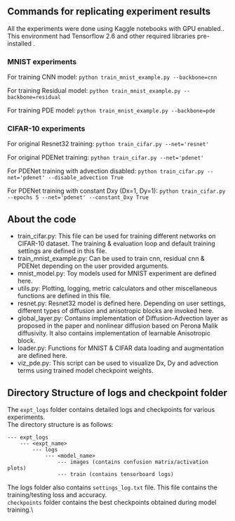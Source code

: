 ## Commands for replicating experiment results
All the experiments were done using Kaggle notebooks with GPU enabled.. This environment had Tensorflow 2.6 and other required libraries pre-installed .
### MNIST experiments
For training CNN model:
`python train_mnist_example.py --backbone=cnn`

For training Residual model:
`python train_mnist_example.py --backbone=residual`

For training PDE model:
`python train_mnist_example.py --backbone=pde`

### CIFAR-10 experiments
For original Resnet32 training:
`python train_cifar.py --net='resnet'`

For original PDENet training:
`python train_cifar.py --net='pdenet'`

For PDENet training with advection disabled:
`python train_cifar.py --net='pdenet' --disable_advection True`

For PDENet training with constant Dxy (Dx=1, Dy=1):
`python train_cifar.py --epochs 5 --net='pdenet' --constant_Dxy True`


## About the code
- train_cifar.py: This file can be used for training different networks on CIFAR-10 dataset. The training & evaluation loop and default training settings are defined in this file. 
- train_mnist_example.py: Can be used to train cnn, residual cnn & PDENet depending on the user provided arguments.
- mnist_model.py: Toy models used for MNIST experiment are defined here.
- utils.py: Plotting, logging, metric calculators and other miscellaneous functions are defined in this file.
- resnet.py: Resnet32 model is defined here. Depending on user settings, different types of diffusion and anisotropic blocks are invoked here.
- global_layer.py: Contains implementation of Diffusion-Advection layer as proposed in the paper and nonlinear diffusion based on Perona Malik diffusivity. It also contains implementation of learnable Anisotropic block.
- loader.py: Functions for MNIST & CIFAR data loading and augmentation are defined here.
- viz_pde.py: This script can be used to visualize Dx, Dy and advection terms using trained model checkpoint weights.

## Directory Structure of logs and checkpoint folder
The `expt_logs` folder contains detailed logs and checkpoints for various experiments.\
The directory structure is as follows:
```
--- expt_logs
    --- <expt_name>
        --- logs
            --- <model_name>
                --- images (contains confusion matrix/activation plots)
                --- train (contains tensorboard logs)                            
```
The logs folder also contains `settings_log.txt` file. This file contains the training/testing loss and accuracy.\
`checkpoints` folder contains the best checkpoints obtained during model training.\

